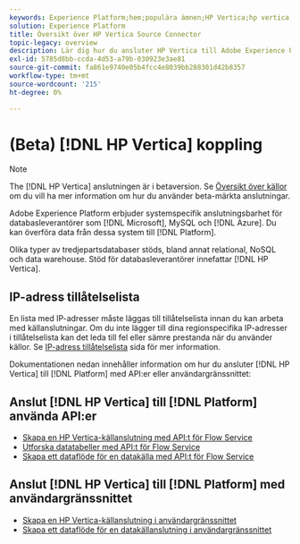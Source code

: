 ```yaml
---
keywords: Experience Platform;hem;populära ämnen;HP Vertica;hp vertica
solution: Experience Platform
title: Översikt över HP Vertica Source Connector
topic-legacy: overview
description: Lär dig hur du ansluter HP Vertica till Adobe Experience Platform med API:er eller användargränssnittet.
exl-id: 5785d8bb-ccda-4d53-a79b-030923e3ae81
source-git-commit: fa861e9740e05b4fcc4e8039bb288301d42b8357
workflow-type: tm+mt
source-wordcount: '215'
ht-degree: 0%

---
```


# (Beta) [!DNL HP Vertica] koppling

>[!NOTE]
>
>The [!DNL HP Vertica] anslutningen är i betaversion. Se [Översikt över källor](../../home.md#terms-and-conditions) om du vill ha mer information om hur du använder beta-märkta anslutningar.

Adobe Experience Platform erbjuder systemspecifik anslutningsbarhet för databasleverantörer som [!DNL Microsoft], MySQL och [!DNL Azure]. Du kan överföra data från dessa system till [!DNL Platform].

Olika typer av tredjepartsdatabaser stöds, bland annat relational, NoSQL och data warehouse. Stöd för databasleverantörer innefattar [!DNL HP Vertica].

## IP-adress tillåtelselista

En lista med IP-adresser måste läggas till tillåtelselista innan du kan arbeta med källanslutningar. Om du inte lägger till dina regionspecifika IP-adresser i tillåtelselista kan det leda till fel eller sämre prestanda när du använder källor. Se [IP-adress tillåtelselista](../../ip-address-allow-list.md) sida för mer information.

Dokumentationen nedan innehåller information om hur du ansluter [!DNL HP Vertica] till [!DNL Platform] med API:er eller användargränssnittet:

## Anslut [!DNL HP Vertica] till [!DNL Platform] använda API:er

- [Skapa en HP Vertica-källanslutning med API:t för Flow Service](../../tutorials/api/create/databases/hp-vertica.md)
- [Utforska datatabeller med API:t för Flow Service](../../tutorials/api/explore/tabular.md)
- [Skapa ett dataflöde för en datakälla med API:t för Flow Service](../../tutorials/api/collect/database-nosql.md)

## Anslut [!DNL HP Vertica] till [!DNL Platform] med användargränssnittet

- [Skapa en HP Vertica-källanslutning i användargränssnittet](../../tutorials/ui/create/databases/hp-vertica.md)
- [Skapa ett dataflöde för en datakällanslutning i användargränssnittet](../../tutorials/ui/dataflow/databases.md)
